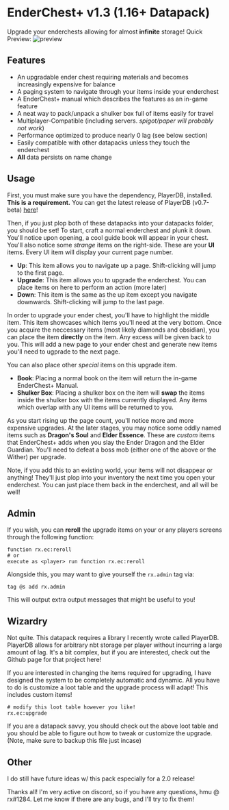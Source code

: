 # EnderChest+ v1.3 (1.16+ Datapack)

Upgrade your enderchests allowing for almost **infinite** storage!
Quick Preview: ![preview](gifs/enderchest+.gif)

## Features

- An upgradable ender chest requiring materials and becomes increasingly expensive for balance
- A paging system to navigate through your items inside your enderchest
- A EnderChest+ manual which describes the features as an in-game feature
- A neat way to pack/unpack a shulker box full of items easily for travel
- Multiplayer-Compatible (including servers. *spigot/paper will probably not work*)
- Performance optimized to produce nearly 0 lag (see below section)
- Easily compatible with other datapacks unless they touch the enderchest
- **All** data persists on name change

## Usage

First, you must make sure you have the dependency, PlayerDB, installed. **This is a requirement.** You can get the latest release of PlayerDB (v0.7-beta) [here](https://github.com/RitikShah/PlayerDB/releases)!

Then, if you just plop both of these datapacks into your datapacks folder, you should be set!
To start, craft a normal enderchest and plunk it down. You'll notice upon opening, a cool guide book will appear in your chest. You'll also notice some *strange* items on the right-side. These are your **UI** items. Every UI item will display your current page number.

- **Up**: This item allows you to navigate up a page. Shift-clicking will jump to the first page.
- **Upgrade**: This item allows you to upgrade the enderchest. You can place items on here to perform an action (more later)
- **Down**: This item is the same as the up item except you navigate downwards. Shift-clicking will jump to the last page.

In order to upgrade your ender chest, you'll have to highlight the middle item. This item showcases which items you'll need at the very bottom. Once you acquire the neccessary items (most likely diamonds and obsidian), you can place the item **directly** on the item. Any excess will be given back to you. This will add a new page to your ender chest and generate new items you'll need to ugprade to the next page.

You can also place other *special* items on this upgrade item.

- **Book**: Placing a normal book on the item will return the in-game EnderChest+ Manual.
- **Shulker Box**: Placing a shulker box on the item will **swap** the items inside the shulker box with the items currently displayed. Any items which overlap with any UI items will be returned to you.

As you start rising up the page count, you'll notice more and more expensive upgrades. At the later stages, you may notice some oddly named items such as **Dragon's Soul** and **Elder Essence**. These are *custom* items that EnderChest+ adds when you slay the Ender Dragon and the Elder Guardian. You'll need to defeat a boss mob (either one of the above or the Wither) per upgrade.

Note, if you add this to an existing world, your items will not disappear or anything! They'll just plop into your inventory the next time you open your enderchest. You can just place them back in the enderchest, and all will be well!

## Admin

If you wish, you can **reroll** the upgrade items on your or any players screens through the following function:

    function rx.ec:reroll
    # or
    execute as <player> run function rx.ec:reroll

Alongside this, you may want to give yourself the `rx.admin` tag via:

    tag @s add rx.admin

This will output extra output messages that might be useful to you!


## Wizardry

Not quite. This datapack requires a library I recently wrote called PlayerDB. PlayerDB allows for arbitrary nbt storage per player without incurring a large amount of lag. It's a bit complex, but if you are interested, check out the Github page for that project here!

If you are interested in changing the items required for upgrading, I have designed the system to be completely automatic and dynamic. All you have to do is customize a loot table and the upgrade process will adapt! This includes custom items!

	# modify this loot table however you like!
    rx.ec:upgrade

If you are a datapack savvy, you should check out the above loot table and you should be able to figure out how to tweak or customize the upgrade. (Note, make sure to backup this file just incase)


## Other

I do still have future ideas w/ this pack especially for a 2.0 release!

Thanks all! I'm very active on discord, so if you have any questions, hmu @ rx#1284. Let me know if there are any bugs, and I'll try to fix them!
